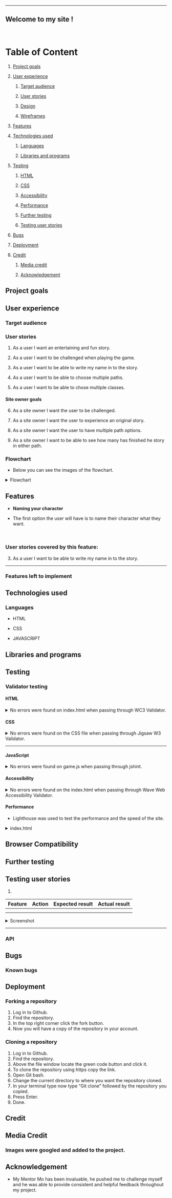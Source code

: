 # 

<img src="">

<hr>

## Welcome to my site []()!

<br>

<!-- markdown-toc start - Don't edit this section. Run M-x markdown-toc-
refresh-toc -->

# Table of Content

1. [Project goals](#project-goals)

2. [User experience](#user-experience)

    1. [Target audience](#target-audience)

    2. [User stories](#user-stories)

    3. [Design](#design)

    4. [Wireframes](#wireframes)

3. [Features](#features)

4. [Technologies used](#technologies-used)

    1. [Languages](#languages)

    2. [Libraries and programs](#libraries-and-programs)

5. [Testing](#testing)

    1. [HTML](#html)

    2. [CSS](#css)

    3. [Accessibility](#accessibility)

    4. [Performance](#Performance)

    5. [Further testing](#further-testing)

    6. [Testing user stories](#testing-user-stories)

6. [Bugs](#bugs)

7. [Deployment](#deployment)

8. [Credit](#credit)

    1. [Media credit](#media-credit)

    2. [Acknowledgement](#acknowledgement)

## Project goals



## User experience

### Target audience



### User stories

1. As a user I want an entertaining and fun story.

2. As a user I want to be challenged when playing the game.

3. As a user I want to be able to write my name in to the story.

4. As a user I want to be able to choose multiple paths.

5. As a user I want to be able to chose multiple classes.


#### Site owner goals

6. As a site owner I want the user to be challenged.

7. As a site owner I want the user to experience an original story. 

8. As a site owner I want the user to have multiple path options.

9. As a site owner I want to be able to see how many has finished he story in either path.


### Flowchart

* Below you can see the images of the flowchart.

<details><summary>Flowchart</summary>
<img src="">
</details>


## Features

* **Naming your character**

* The first option the user will have is to name their character what they want.


<br>
<img src="">


### User stories covered by this feature:

3. As a user I want to be able to write my name in to the story.

<hr>


### Features left to implement

## Technologies used

### Languages

* HTML

* CSS

* JAVASCRIPT

## Libraries and programs



## Testing

### Validator testing

#### HTML

<details><summary>No errors were found on index.html when passing through WC3 Validator.</summary>
<img src="">
</details>



#### CSS

<details><summary>No errors were found on the CSS file when passing through Jigsaw W3 Validator.</summary>
<img src="">
</details>
<hr>

#### JavaScript

<details><summary>No errors were found on game.js when passing through jshint.</summary>
<img src="">
</details>


#### Accessibility

<details><summary>No errors were found on the index.html when passing through Wave Web Accessibility Validator.</summary>
<img src="">
</details>


#### Performance

* Lighthouse was used to test the performance and the speed of the site. <br>

<details><summary>index.html</summary>
<img src="">
</details>


## Browser Compatibility



## Further testing



## Testing user stories

1. 

|                   Feature                       |        Action        |                 Expected result                          |   Actual result     |
|            :----------:                         |    :------------:    |               :-----------------:                        | :---------------:   |
|                               |                               |                                           |                                          |
|                              |                   |                                          |                                  |
<details><summary>Screenshot</summary>
<img src="">
</details>
<hr>


### API



## Bugs


### Known bugs


## Deployment


### Forking a repository

1. Log in to Github.
2. Find the repository.
3. In the top right corner click the fork button.
4. Now you will have a copy of the repository in your account.

### Cloning a repository
1. Log in to Github.
2. Find the repository.
3. Above the file window locate the green code button and click it.
4. To clone the repository using https copy the link.
5. Open Git bash.
6. Change the current directory to where you want the repository cloned.
7. In your terminal type now type “Git clone” followed by the repository you copied.
8. Press Enter.
9. Done.

## Credit

## Media Credit

### Images were googled and added to the project.

## Acknowledgement

* My Mentor Mo has been invaluable, he pushed me to challenge myself and he was able to provide consistent and helpful feedback throughout my project.
